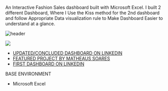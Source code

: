 An Interactive Fashion Sales dashboard built with Microsoft Excel. I built 2 different Dashboard, Where I Use the Kiss method for the 2nd dashboard and follow Appropriate Data visualization rule to Make Dashboard Easier to understand at a glance.


![header](https://capsule-render.vercel.app/api?type=wave&color=gradient&height=300&section=header&text=Fashion-Sales%20Dashboard&fontSize=60)


![](https://github.com/Gift-Ojeabulu/Big-Fashion-Sales-Dashboard/blob/main/Excel%20Clean%20Dashboard.gif)



* [UPDATED/CONCLUDED DASHBOARD ON LINKEDIN](https://www.linkedin.com/posts/gift-ojabu_microsoftexcel-dashboards-datavisualization-activity-6747441583043432448-YzQH)
* [FEATURED PROJECT BY MATHEAUS SOARES](https://www.linkedin.com/posts/gift-ojabu_dashboards-excel-zeplanilha-activity-6751745075467849728-BcV2)
* [FIRST DASHBOARD ON LINKEDIN](https://www.linkedin.com/posts/gift-ojabu_dataanalysis-datavisualization-exceldashboards-activity-6744913940469317632-mlQS)



BASE ENVIRONMENT

* Microsoft Excel







